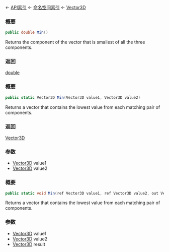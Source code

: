 ← [API索引](Api-Index) ← [命名空间索引](Namespace-Index) ← [Vector3D](VRageMath.Vector3D)

### 概要

```csharp
public double Min()
```

Returns the component of the vector that is smallest of all the three components.

### 返回

[double](https://docs.microsoft.com/en-us/dotnet/api/System.Double?view=netframework-4.6)

### 概要

```csharp
public static Vector3D Min(Vector3D value1, Vector3D value2)
```

Returns a vector that contains the lowest value from each matching pair of components.

### 返回

[Vector3D](VRageMath.Vector3D)

### 参数

* [Vector3D](VRageMath.Vector3D) value1
* [Vector3D](VRageMath.Vector3D) value2
### 概要

```csharp
public static void Min(ref Vector3D value1, ref Vector3D value2, out Vector3D result)
```

Returns a vector that contains the lowest value from each matching pair of components.

### 参数

* [Vector3D](VRageMath.Vector3D) value1
* [Vector3D](VRageMath.Vector3D) value2
* [Vector3D](VRageMath.Vector3D) result
